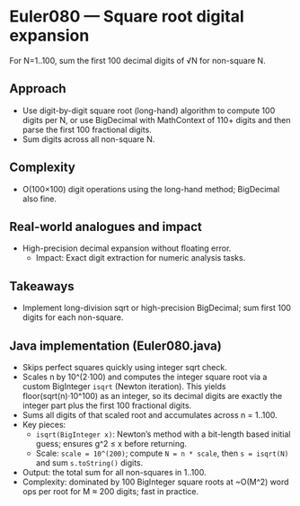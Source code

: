 # Euler080 — Square root digital expansion

For N=1..100, sum the first 100 decimal digits of √N for non-square N.

## Approach

- Use digit-by-digit square root (long-hand) algorithm to compute 100 digits per N, or use BigDecimal with MathContext of 110+ digits and then parse the first 100 fractional digits.
- Sum digits across all non-square N.

## Complexity
- O(100×100) digit operations using the long-hand method; BigDecimal also fine.

## Real-world analogues and impact
- High-precision decimal expansion without floating error.
  - Impact: Exact digit extraction for numeric analysis tasks.

## Takeaways
- Implement long-division sqrt or high-precision BigDecimal; sum first 100 digits for each non-square.

## Java implementation (Euler080.java)
- Skips perfect squares quickly using integer sqrt check.
- Scales n by 10^(2·100) and computes the integer square root via a custom BigInteger `isqrt` (Newton iteration). This yields floor(sqrt(n)·10^100) as an integer, so its decimal digits are exactly the integer part plus the first 100 fractional digits.
- Sums all digits of that scaled root and accumulates across n = 1..100.
- Key pieces:
  - `isqrt(BigInteger x)`: Newton’s method with a bit-length based initial guess; ensures g^2 ≤ x before returning.
  - Scale: `scale = 10^(200)`; compute `N = n * scale`, then `s = isqrt(N)` and sum `s.toString()` digits.
- Output: the total sum for all non-squares in 1..100.
- Complexity: dominated by 100 BigInteger square roots at ~O(M^2) word ops per root for M ≈ 200 digits; fast in practice.
